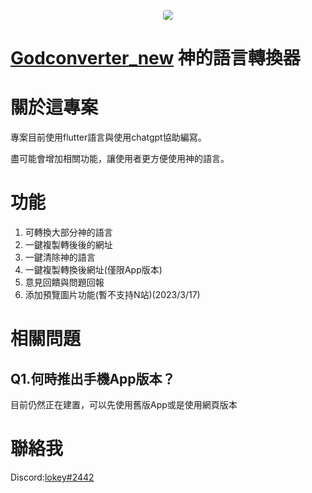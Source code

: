 <p align="center"><a href="https://github.com/lokey0905/Godconverter" target="_blank"><img src="https://static.wixstatic.com/media/928b76_ba0c3f7ccda648e2aefe8599887d5786~mv2.jpg/v1/fit/w_1432,h_1304,q_90/928b76_ba0c3f7ccda648e2aefe8599887d5786~mv2.webp" style="border-radius: 4px;"></a></p>

# [Godconverter_new](https://github.com/lokey0905/Godconverter_new/) 神的語言轉換器

# 關於這專案
專案目前使用flutter語言與使用chatgpt協助編寫。

盡可能會增加相關功能，讓使用者更方便使用神的語言。

# 功能
1. 可轉換大部分神的語言
2. 一鍵複製轉後後的網址
3. 一鍵清除神的語言
4. 一鍵複製轉換後網址(僅限App版本)
5. 意見回饋與問題回報
6. 添加預覽圖片功能(暫不支持N站)(2023/3/17)

# 相關問題
## Q1.何時推出手機App版本？
目前仍然正在建置，可以先使用舊版App或是使用網頁版本

# 聯絡我
Discord:[lokey#2442](https://discordapp.com/users/571684409342820352)
